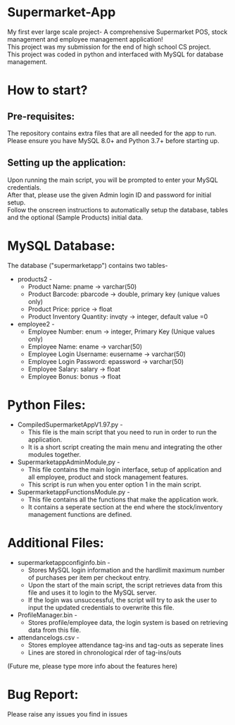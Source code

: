 # Supermarket-App
My first ever large scale project- A comprehensive Supermarket POS, stock management and employee management application! \
This project was my submission for the end of high school CS project. \
This project was coded in python and interfaced with MySQL for database management.
# How to start?
## Pre-requisites:
The repository contains extra files that are all needed for the app to run. \
Please ensure you have MySQL 8.0+ and Python 3.7+ before starting up. 
## Setting up the application:
Upon running the main script, you will be prompted to enter your MySQL credentials. \
After that, please use the given Admin login ID and password for initial setup. \
Follow the onscreen instructions to automatically setup the database, tables and the optional (Sample Products) initial data.  
# MySQL Database:
The database ("supermarketapp") contains two tables- 
* products2 - 
  * Product Name: pname -> varchar(50) 
  * Product Barcode: pbarcode -> double, primary key (unique values only) 
  * Product Price: pprice -> float 
  * Product Inventory Quantity: invqty -> integer, default value =0 
* employee2 - 
  * Employee Number: enum -> integer, Primary Key (Unique values only) 
  * Employee Name: ename -> varchar(50) 
  * Employee Login Username: eusername -> varchar(50) 
  * Employee Login Password: epassword -> varchar(50) 
  * Employee Salary: salary -> float 
  * Employee Bonus: bonus -> float
# Python Files:
* CompiledSupermarketAppV1.97.py -
  * This file is the main script that you need to run in order to run the application.
  * It is a short script creating the main menu and integrating the other modules together.
* SupermarketappAdminModule,py -
  * This file contains the main login interface, setup of application and all employee, product and stock management features.
  * This script is run when you enter option 1 in the main script.
* SupermarketappFunctionsModule.py -
  * This file contains all the functions that make the application work.
  * It contains a seperate section at the end where the stock/inventory management functions are defined.
# Additional Files:
* supermarketappconfiginfo.bin -
  * Stores MySQL login information and the hardlimit maximum number of purchases per item per checkout entry.
  * Upon the start of the main script, the script retrieves data from this file and uses it to login to the MySQL server.
  * If the login was unsuccessful, the script will try to ask the user to input the updated credentials to overwrite this file.
* ProfileManager.bin -
  * Stores profile/employee data, the login system is based on retrieving data from this file.
* attendancelogs.csv -
  * Stores employee attendance tag-ins and tag-outs as seperate lines
  * Lines are stored in chronological rder of tag-ins/outs
 
(Future me, please type more info about the features here)
# Bug Report:
Please raise any issues you find in issues
